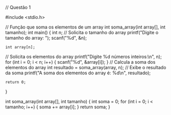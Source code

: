// Questão 1

#include <stdio.h>

// Função que soma os elementos de um array
int soma_array(int array[], int tamanho);
int main() {
    int n;
// Solicita o tamanho do array 
    printf("Digite o tamanho do array: ");
    scanf("%d", &n);
    
    int array[n];
// Solicita os elementos do array
    printf("Digite %d números inteiros:\n", n);
    for (int i = 0; i < n; i++) {
        scanf("%d", &array[i]);
    }
// Calcula a soma dos elementos do array
    int resultado = soma_array(array, n);
// Exibe o resultado da soma
    printf("A soma dos elementos do array é: %d\n", resultado);
    
    return 0;
}




int soma_array(int array[], int tamanho) {
    int soma = 0;
    for (int i = 0; i < tamanho; i++) {
        soma += array[i];
    }
    return soma;
}
